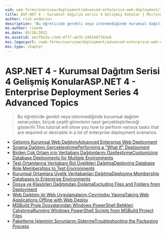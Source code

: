 ```yaml
---
uid: web-forms/overview/deployment/advanced-enterprise-web-deployment/index
title: ASP.NET 4 - kurumsal dağıtım serisi 4 Gelişmiş konular | Microsoft Docs
author: rick-anderson
description: 'Bu öğreticide gerekli veya istenmediğinde kurumsal dağıtım senaryoları, birçok çeşitli görevlerin nasıl gerçekleştirileceği gösterilir.'
ms.author: riande
ms.date: 05/16/2012
ms.assetid: eacf0e3a-c2e9-4f77-a676-249146f393e8
msc.legacyurl: /web-forms/overview/deployment/advanced-enterprise-web-deployment
msc.type: chapter
---
```

<a name="aspnet-4---enterprise-deployment-series-4-advanced-topics"></a><span data-ttu-id="50b57-103">ASP.NET 4 - Kurumsal Dağıtım Serisi 4 Gelişmiş Konular</span><span class="sxs-lookup"><span data-stu-id="50b57-103">ASP.NET 4 - Enterprise Deployment Series 4 Advanced Topics</span></span>
====================
> <span data-ttu-id="50b57-104">Bu öğreticide gerekli veya istenmediğinde kurumsal dağıtım senaryoları, birçok çeşitli görevlerin nasıl gerçekleştirileceği gösterilir.</span><span class="sxs-lookup"><span data-stu-id="50b57-104">This tutorial will show you how to perform various tasks that are required or desirable in a lot of enterprise deployment scenarios.</span></span>


- [<span data-ttu-id="50b57-105">Gelişmiş Kurumsal Web Dağıtımı</span><span class="sxs-lookup"><span data-stu-id="50b57-105">Advanced Enterprise Web Deployment</span></span>](advanced-enterprise-web-deployment.md)
- [<span data-ttu-id="50b57-106">Sınama Dağıtımı Gerçekleştirme</span><span class="sxs-lookup"><span data-stu-id="50b57-106">Performing a "What If" Deployment</span></span>](performing-a-what-if-deployment.md)
- [<span data-ttu-id="50b57-107">Birden Çok Ortam için Veritabanı Dağıtımlarını Özelleştirme</span><span class="sxs-lookup"><span data-stu-id="50b57-107">Customizing Database Deployments for Multiple Environments</span></span>](customizing-database-deployments-for-multiple-environments.md)
- [<span data-ttu-id="50b57-108">Test Ortamlarına Veritabanı Rol Üyelikleri Dağıtma</span><span class="sxs-lookup"><span data-stu-id="50b57-108">Deploying Database Role Memberships to Test Environments</span></span>](deploying-database-role-memberships-to-test-environments.md)
- [<span data-ttu-id="50b57-109">Kurumsal Ortamlara Üyelik Veritabanları Dağıtma</span><span class="sxs-lookup"><span data-stu-id="50b57-109">Deploying Membership Databases to Enterprise Environments</span></span>](deploying-membership-databases-to-enterprise-environments.md)
- [<span data-ttu-id="50b57-110">Dosya ve Klasörleri Dağıtımdan Dışlama</span><span class="sxs-lookup"><span data-stu-id="50b57-110">Excluding Files and Folders from Deployment</span></span>](excluding-files-and-folders-from-deployment.md)
- [<span data-ttu-id="50b57-111">Web Dağıtımı ile Web Uygulamalarını Çevrimdışı Yapma</span><span class="sxs-lookup"><span data-stu-id="50b57-111">Taking Web Applications Offline with Web Deploy</span></span>](taking-web-applications-offline-with-web-deploy.md)
- [<span data-ttu-id="50b57-112">MSBuild Proje Dosyalarından Windows PowerShell Betikleri Çalıştırma</span><span class="sxs-lookup"><span data-stu-id="50b57-112">Running Windows PowerShell Scripts from MSBuild Project Files</span></span>](running-windows-powershell-scripts-from-msbuild-project-files.md)
- [<span data-ttu-id="50b57-113">Paketleme İşleminin Sorunlarını Giderme</span><span class="sxs-lookup"><span data-stu-id="50b57-113">Troubleshooting the Packaging Process</span></span>](troubleshooting-the-packaging-process.md)
